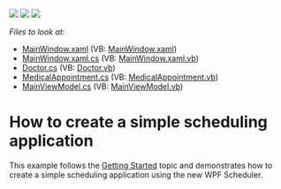 <!-- default badges list -->
![](https://img.shields.io/endpoint?url=https://codecentral.devexpress.com/api/v1/VersionRange/128655772/17.1.6%2B)
[![](https://img.shields.io/badge/Open_in_DevExpress_Support_Center-FF7200?style=flat-square&logo=DevExpress&logoColor=white)](https://supportcenter.devexpress.com/ticket/details/T545377)
[![](https://img.shields.io/badge/📖_How_to_use_DevExpress_Examples-e9f6fc?style=flat-square)](https://docs.devexpress.com/GeneralInformation/403183)
<!-- default badges end -->
<!-- default file list -->
*Files to look at*:

* [MainWindow.xaml](./CS/SimpleSchedulingExample/MainWindow.xaml) (VB: [MainWindow.xaml](./VB/SimpleSchedulingExample/MainWindow.xaml))
* [MainWindow.xaml.cs](./CS/SimpleSchedulingExample/MainWindow.xaml.cs) (VB: [MainWindow.xaml.vb](./VB/SimpleSchedulingExample/MainWindow.xaml.vb))
* [Doctor.cs](./CS/SimpleSchedulingExample/Model/Doctor.cs) (VB: [Doctor.vb](./VB/SimpleSchedulingExample/Model/Doctor.vb))
* [MedicalAppointment.cs](./CS/SimpleSchedulingExample/Model/MedicalAppointment.cs) (VB: [MedicalAppointment.vb](./VB/SimpleSchedulingExample/Model/MedicalAppointment.vb))
* [MainViewModel.cs](./CS/SimpleSchedulingExample/ViewModel/MainViewModel.cs) (VB: [MainViewModel.vb](./VB/SimpleSchedulingExample/ViewModel/MainViewModel.vb))
<!-- default file list end -->
# How to create a simple scheduling application


This example follows the <a href="http://help.devexpress.com/#WPF/CustomDocument114882">Getting Started</a> topic and demonstrates how to create a simple scheduling application using the new WPF Scheduler.

<br/>


